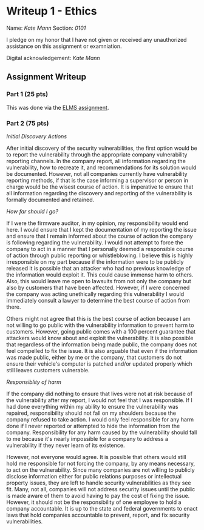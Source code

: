 Writeup 1 - Ethics
======

Name: *Kate Mann*
Section: *0101*

I pledge on my honor that I have not given or received any unauthorized assistance on this assignment or examniation.

Digital acknowledgement: *Kate Mann*

## Assignment Writeup

### Part 1 (25 pts)

This was done via the [ELMS assignment](https://myelms.umd.edu/courses/1251976/assignments/4726433).

### Part 2 (75 pts)

*Initial Discovery Actions*

  After initial discovery of the security vulnerabilities, the first option would be to report the vulnerability through
  the appropriate company vulnerability reporting channels. In the company report, all information regarding the
  vulnerability, how to recreate it, and recommendations for its solution would be documented. However, not all
  companies currently have vulnerability reporting methods, if that is the case informing a supervisor or
  person in charge would be the wisest course of action. It is imperative to ensure that all information
  regarding the discovery and reporting of the vulnerability is formally documented and retained.
 
*How far should I go?*
 
  If I were the firmware auditor, in my opinion, my responsibility would end here. I would ensure that I kept
  the documentation of my reporting the issue and ensure that I remain informed about the
  course of action the company is following regarding the vulnerability. I would not attempt to
  force the company to act in a manner that I personally deemed a responsible course of action through public
  reporting or whistleblowing. I believe this is highly irresponsible on my part because if the information were
  to be publicly released it is possible that an attacker who had no previous knowledge of the information would exploit
  it. This could cause immense harm to others. Also, this would leave me open to lawsuits from not only the company
  but also by customers that have been affected. However, if I were concerned the company was acting
  unethically regarding this vulnerability I would immediately consult a lawyer to determine the best course of action
  from there.
 
  Others might not agree that this is the best course of action because I am not willing to go
  public with the vulnerability information to prevent harm to customers. However, going public comes with a 100
  percent guarantee that attackers would know about and exploit the vulnerability.
  It is also possible that regardless of the information being made public, the company does not feel compelled
  to fix the issue. It is also arguable that even if the information was made public, either by me or the
  company, that customers do not ensure their vehicle's computer is patched and/or updated properly which still leaves
  customers vulnerable.
 
*Responsiblity of harm*

  If the company did nothing to ensure that lives were not at risk because of the vulnerability after my report, I
  would not feel that I was responsible. If I had done everything within my ability to ensure the vulnerability was
  repaired, responsibility should not fall on my shoulders because the company refused to take action. 
  I would only feel responsible for any harm done if I never reported or attempted to hide the information from the
  company. Responsibility for any harm caused by the vulnerability should fall to me because it's nearly impossible
  for a company to address a vulnerability if they never learn of its existence.
 
  However, not everyone would agree. It is possible that others would still hold me responsible for not forcing the
  company, by any means necessary, to act on the vulnerability.  Since many companies are not willing to publicly
  disclose information either for public relations purposes or intellectual property issues, they are left to handle
  security vulnerabilities as they see fit. Many, not all, companies will not address security issues until the public
  is made aware of them to avoid having to pay the cost of fixing the issue. However, it should not be the
  responsibility of one employee to hold a company accountable. It is up to the state and federal governments to
  enact laws that hold companies accountable to prevent, report, and fix security vulnerabilities. 